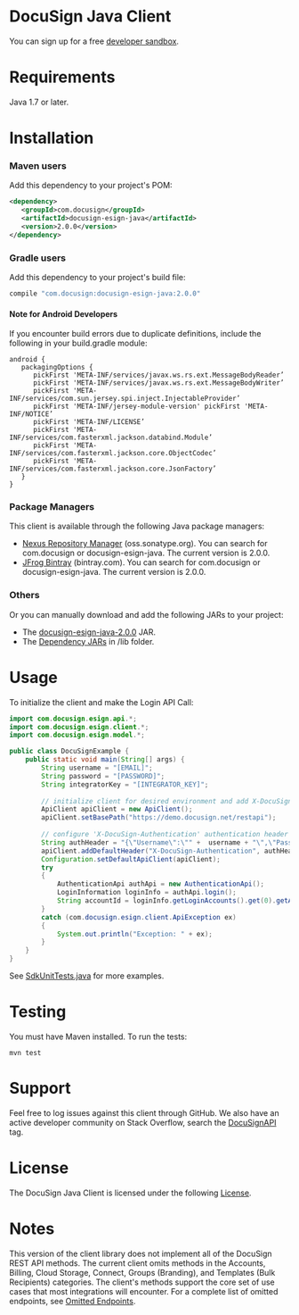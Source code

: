 # DocuSign Java Client

You can sign up for a free [developer sandbox](https://www.docusign.com/developer-center).

Requirements
============

Java 1.7 or later.  

Installation
============

### Maven users

Add this dependency to your project's POM:

```xml
<dependency>
   <groupId>com.docusign</groupId>
   <artifactId>docusign-esign-java</artifactId>
   <version>2.0.0</version>
</dependency>
```

### Gradle users

Add this dependency to your project's build file:

```groovy
compile "com.docusign:docusign-esign-java:2.0.0"
```

#### Note for Android Developers 

If you encounter build errors due to duplicate definitions, include the following in your build.gradle module:

```
android {
   packagingOptions {
      pickFirst 'META-INF/services/javax.ws.rs.ext.MessageBodyReader’
      pickFirst 'META-INF/services/javax.ws.rs.ext.MessageBodyWriter’
      pickFirst 'META-INF/services/com.sun.jersey.spi.inject.InjectableProvider’
      pickFirst 'META-INF/jersey-module-version' pickFirst 'META-INF/NOTICE’
      pickFirst 'META-INF/LICENSE’
      pickFirst 'META-INF/services/com.fasterxml.jackson.databind.Module’
      pickFirst 'META-INF/services/com.fasterxml.jackson.core.ObjectCodec’
      pickFirst 'META-INF/services/com.fasterxml.jackson.core.JsonFactory’
   }
}
```

### Package Managers

This client is available through the following Java package managers:

- [Nexus Repository Manager](https://oss.sonatype.org/#nexus-search;quick~docusign-esign-java) (oss.sonatype.org). You can search for com.docusign or docusign-esign-java. The current version is 2.0.0.
- [JFrog Bintray](https://bintray.com/search?query=docusign-esign-java) (bintray.com). You can search for com.docusign or docusign-esign-java. The current version is 2.0.0.

### Others

Or you can manually download and add the following JARs to your project:

* The [docusign-esign-java-2.0.0](/target/docusign-esign-java-2.0.0.jar) JAR.
* The [Dependency JARs](/target/lib) in /lib folder.


Usage
=====

To initialize the client and make the Login API Call:

```java
import com.docusign.esign.api.*;
import com.docusign.esign.client.*;
import com.docusign.esign.model.*;

public class DocuSignExample {
	public static void main(String[] args) {
		String username = "[EMAIL]";
		String password = "[PASSWORD]";
		String integratorKey = "[INTEGRATOR_KEY]";
		
		// initialize client for desired environment and add X-DocuSign-Authentication header
		ApiClient apiClient = new ApiClient();
		apiClient.setBasePath("https://demo.docusign.net/restapi");
		
		// configure 'X-DocuSign-Authentication' authentication header
        String authHeader = "{\"Username\":\"" +  username + "\",\"Password\":\"" +  password + "\",\"IntegratorKey\":\"" +  integratorKey + "\"}";
        apiClient.addDefaultHeader("X-DocuSign-Authentication", authHeader);
        Configuration.setDefaultApiClient(apiClient);
        try
        {
            AuthenticationApi authApi = new AuthenticationApi();
            LoginInformation loginInfo = authApi.login();
            String accountId = loginInfo.getLoginAccounts().get(0).getAccountId(); 
        }
        catch (com.docusign.esign.client.ApiException ex)
        {
            System.out.println("Exception: " + ex);
        }
	}
} 
```

See [SdkUnitTests.java](https://github.com/docusign/docusign-java-client/blob/master/src/test/java/SdkUnitTests.java) for more examples.

Testing
=======

You must have Maven installed. To run the tests:

    mvn test

Support
=======

Feel free to log issues against this client through GitHub.  We also have an active developer community on Stack Overflow, search the [DocuSignAPI](http://stackoverflow.com/questions/tagged/docusignapi) tag.

License
=======

The DocuSign Java Client is licensed under the following [License](LICENSE).

Notes
=======

This version of the client library does not implement all of the DocuSign REST API methods. The current client omits methods in the Accounts, Billing, Cloud Storage, Connect, Groups (Branding), and Templates (Bulk Recipients) categories. The client's methods support the core set of use cases that most integrations will encounter. For a complete list of omitted endpoints, see [Omitted Endpoints](./omitted_endpoints.md). 
